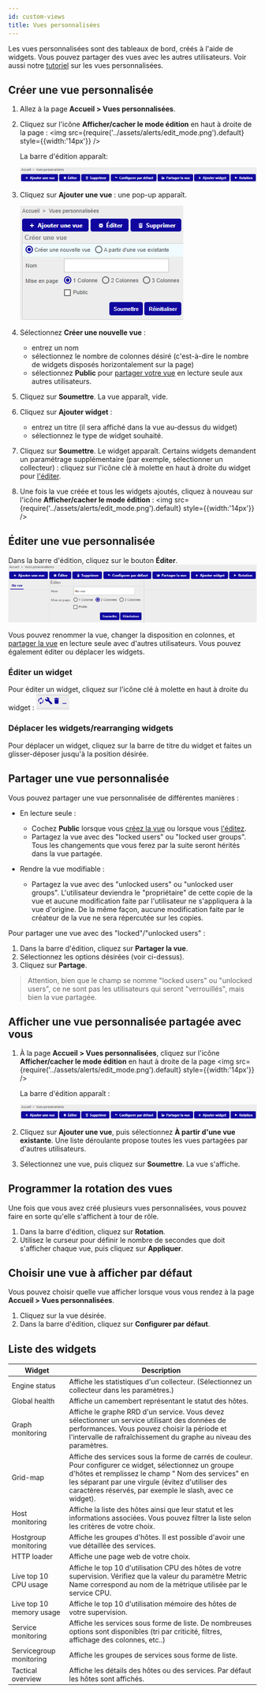 ```yaml
---
id: custom-views
title: Vues personnalisées
---
```


Les vues personnalisées sont des tableaux de bord, créés à l'aide de widgets. Vous pouvez partager des vues avec les autres utilisateurs. Voir aussi notre [tutoriel](../getting-started/create-custom-view.md) sur les vues personnalisées.

## Créer une vue personnalisée
 
1. Allez à la page **Accueil > Vues personnalisées**.

2. Cliquez sur l'icône **Afficher/cacher le mode édition** en haut à droite de la page : <img src={require('../assets/alerts/edit_mode.png').default} style={{width:'14px'}} />

    La barre d'édition apparaît:

    ![image](../assets/alerts/bar.png)

3. Cliquez sur **Ajouter une vue** : une pop-up apparaît.

    ![image](../assets/alerts/view_add.png)

4. Sélectionnez **Créer une nouvelle vue** :
    - entrez un nom
    - sélectionnez le nombre de colonnes désiré (c'est-à-dire le nombre de widgets disposés horizontalement sur la page)	
    - sélectionnez **Public** pour [partager votre vue](#partager-une-vue-personnalisée) en lecture seule aux autres utilisateurs.
    
5. Cliquez sur **Soumettre**. La vue apparaît, vide.

6. Cliquez sur **Ajouter widget** : 
    - entrez un titre (il sera affiché dans la vue au-dessus du widget) 
    - sélectionnez le type de widget souhaité.

7. Cliquez sur **Soumettre**. Le widget apparaît. Certains widgets demandent un paramétrage supplémentaire (par exemple, sélectionner un collecteur) : cliquez sur l'icône clé à molette en haut à droite du widget pour [l'éditer](#éditer-un-widget).

8. Une fois la vue créée et tous les widgets ajoutés, cliquez à nouveau sur l'icône **Afficher/cacher le mode édition** : <img src={require('../assets/alerts/edit_mode.png').default} style={{width:'14px'}} />


## Éditer une vue personnalisée

Dans la barre d'édition, cliquez sur le bouton **Éditer**. ![image](../assets/alerts/view_edit.png)

Vous pouvez renommer la vue, changer la disposition en colonnes, et [partager la vue](#partager-une-vue-personnalisée) en lecture seule avec d'autres utilisateurs. Vous pouvez également éditer ou déplacer les widgets.

### Éditer un widget

Pour éditer un widget, cliquez sur l'icône clé à molette en haut à droite du widget : ![image](../assets/alerts/widget_controls.png)

### Déplacer les widgets/rearranging widgets
Pour déplacer un widget, cliquez sur la barre de titre du widget et faites un glisser-déposer jusqu'à la position désirée.


## Partager une vue personnalisée

Vous pouvez partager une vue personnalisée de différentes manières :

- En lecture seule : 
    - Cochez **Public** lorsque vous [créez la vue](#créer-une-vue-personnalisée) ou lorsque vous [l'éditez](#éditer-une-vue-personnalisée).
    - Partagez la vue avec des "locked users" ou "locked user groups". Tous les changements que vous
    ferez par la suite seront hérités dans la vue partagée.

- Rendre la vue modifiable :
    - Partagez la vue avec des "unlocked users" ou "unlocked user groups". L'utilisateur deviendra le "propriétaire" de
    cette copie de la vue et aucune modification faite par l'utilisateur ne s'appliquera à la vue d'origine. De la même façon, 
    aucune modification faite par le créateur de la vue ne sera répercutée sur les copies.
    
Pour partager une vue avec des "locked"/"unlocked users" :

1. Dans la barre d'édition, cliquez sur **Partager la vue**.
2. Sélectionnez les options désirées (voir ci-dessus).
3. Cliquez sur **Partage**.

> Attention, bien que le champ se nomme "locked users" ou "unlocked users", ce ne sont pas les utilisateurs qui seront
"verrouillés", mais bien la vue partagée.

## Afficher une vue personnalisée partagée avec vous

1. À la page **Accueil > Vues personnalisées**, cliquez sur l'icône **Afficher/cacher le mode édition** en haut à droite de la page <img src={require('../assets/alerts/edit_mode.png').default} style={{width:'14px'}} />

    La barre d'édition apparaît :

    ![image](../assets/alerts/bar.png)

2. Cliquez sur **Ajouter une vue**, puis sélectionnez **À partir d'une vue existante**. Une liste déroulante propose toutes les vues partagées par d'autres utilisateurs.

3. Sélectionnez une vue, puis cliquez sur **Soumettre**. La vue s'affiche.

## Programmer la rotation des vues

Une fois que vous avez créé plusieurs vues personnalisées, vous pouvez faire en sorte qu'elle s'affichent à tour de rôle.

1. Dans la barre d'édition, cliquez sur **Rotation**. 
2. Utilisez le curseur 
pour définir le nombre de secondes que doit s'afficher chaque vue, puis cliquez sur **Appliquer**.

## Choisir une vue à afficher par défaut

Vous pouvez choisir quelle vue afficher lorsque vous vous rendez à la page **Accueil > Vues personnalisées**.

1. Cliquez sur la vue désirée.
2. Dans la barre d'édition, cliquez sur **Configurer par défaut**.

## Liste des widgets

| Widget                   | Description                                                                                                                                                                                                                                                                                                    |
|--------------------------|----------------------------------------------------------------------------------------------------------------------------------------------------------------------------------------------------------------------------------------------------------------------------------------------------------------|
| Engine status            | Affiche les statistiques d'un collecteur. (Sélectionnez un collecteur dans les paramètres.)                                                                                                                                                                                                                                         |
| Global health            |  Affiche un camembert représentant le statut des hôtes.                                                                                                                                                                                                                                                                                              |
| Graph monitoring         | Affiche le graphe RRD d'un service. Vous devez sélectionner un service utilisant des données de performances. Vous pouvez choisir la période et l'intervalle de rafraîchissement du graphe au niveau des paramètres.                                                                                  |
| Grid-map                 | Affiche des services sous la forme de carrés de couleur. Pour configurer ce widget, sélectionnez un groupe d'hôtes et remplissez le champ " Nom des services" en les séparant par une virgule (évitez d'utiliser des caractères réservés, par exemple le slash, avec ce widget). |
| Host monitoring          | Affiche la liste des hôtes ainsi que leur statut et les informations associées. Vous pouvez filtrer la liste selon les critères de votre choix.                                                                                                                                                                                                                                                                                   |
| Hostgroup monitoring     | Affiche les groupes d'hôtes. Il est possible d'avoir une vue détaillée des services.                                                                                                                                                                                                                    |
| HTTP loader              | Affiche une page web de votre choix.                                                                                                                                                                                                                                                                                                               |
| Live top 10 CPU usage    | Affiche le top 10 d'utilisation CPU des hôtes de votre supervision. Vérifiez que la valeur du paramètre Metric Name correspond au nom de la métrique utilisée par le service CPU.                                                                                                                   |
| Live top 10 memory usage |        Affiche le top 10 d'utilisation mémoire des hôtes de votre supervision.                                                                                                                                                                                                                                                                                                       |
| Service monitoring       | Affiche les services sous forme de liste. De nombreuses options sont disponibles (tri par criticité, filtres, affichage des colonnes, etc..)                                                                                                                                             |
| Servicegroup monitoring  |  Affiche les groupes de services sous forme de liste.                                                                                                                                                                                                                                                                                                              |
| Tactical overview        | Affiche les détails des hôtes ou des services. Par défaut les hôtes sont affichés.                                                                                                                                                              |
